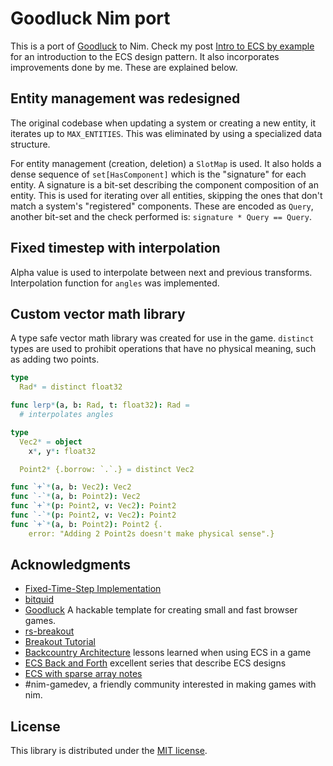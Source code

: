 # Goodluck Nim port

This is a port of [Goodluck](https://github.com/piesku/goodluck) to Nim.
Check my post [Intro to ECS by example](docs/intro.rst) for an introduction to the ECS design pattern.
It also incorporates improvements done by me. These are explained below.

## Entity management was redesigned

The original codebase when updating a system or creating a new entity, it iterates up
to ``MAX_ENTITIES``. This was eliminated by using a specialized data structure.

For entity management (creation, deletion) a ``SlotMap`` is used. It also holds
a dense sequence of ``set[HasComponent]`` which is the "signature" for each entity.
A signature is a bit-set describing the component composition of an entity.
This is used for iterating over all entities, skipping the ones that don't match a system's "registered" components.
These are encoded as `Query`, another bit-set and the check performed is: `signature * Query == Query`.

## Fixed timestep with interpolation

Alpha value is used to interpolate between next and previous transforms. Interpolation function
for `angles` was implemented.

## Custom vector math library

A type safe vector math library was created for use in the game. ``distinct`` types are
used to prohibit operations that have no physical meaning, such as adding two points.

```nim
type
  Rad* = distinct float32

func lerp*(a, b: Rad, t: float32): Rad =
  # interpolates angles

type
  Vec2* = object
    x*, y*: float32

  Point2* {.borrow: `.`.} = distinct Vec2

func `+`*(a, b: Vec2): Vec2
func `-`*(a, b: Point2): Vec2
func `+`*(p: Point2, v: Vec2): Point2
func `-`*(p: Point2, v: Vec2): Point2
func `+`*(a, b: Point2): Point2 {.
    error: "Adding 2 Point2s doesn't make physical sense".}
```

## Acknowledgments

- [Fixed-Time-Step Implementation](http://lspiroengine.com/?p=378)
- [bitquid](http://bitsquid.blogspot.com/2014/10/building-data-oriented-entity-system.html)
- [Goodluck](https://github.com/piesku/goodluck) A hackable template for creating small and fast browser games.
- [rs-breakout](https://github.com/michalbe/rs-breakout)
- [Breakout Tutorial](https://github.com/piesku/breakout/tree/tutorial)
- [Backcountry Architecture](https://piesku.com/backcountry/architecture) lessons learned when using ECS in a game
- [ECS Back and Forth](https://skypjack.github.io/2019-02-14-ecs-baf-part-1/) excellent series that describe ECS designs
- [ECS with sparse array notes](https://gist.github.com/dakom/82551fff5d2b843cbe1601bbaff2acbf)
- #nim-gamedev, a friendly community interested in making games with nim.

## License
This library is distributed under the [MIT license](LICENSE).
